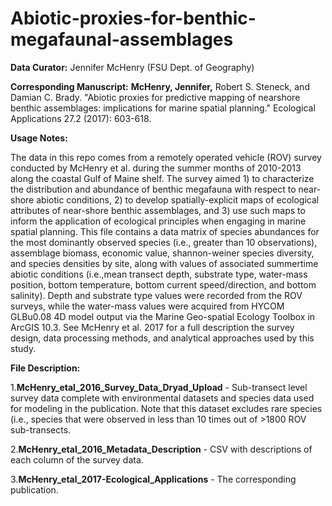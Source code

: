 # Abiotic-proxies-for-benthic-megafaunal-assemblages

**Data Curator:** Jennifer McHenry (FSU Dept. of Geography)

**Corresponding Manuscript:**
**McHenry, Jennifer,** Robert S. Steneck, and Damian C. Brady. "Abiotic proxies for predictive mapping of nearshore benthic assemblages: implications for marine spatial planning." Ecological Applications 27.2 (2017): 603-618.

**Usage Notes:**

The data  in this repo comes from a remotely operated vehicle (ROV) survey conducted by McHenry et al. during the summer months of 2010-2013 along the coastal Gulf of Maine shelf. The survey aimed 1) to characterize the distribution and abundance of benthic megafauna with respect to near-shore abiotic conditions, 2) to develop spatially-explicit maps of ecological attributes of near-shore benthic assemblages, and 3) use such maps to inform the application of ecological principles when engaging in marine spatial planning. This file contains a data matrix of species abundances for the most dominantly observed species (i.e., greater than 10 observations), assemblage biomass, economic value, shannon-weiner species diversity, and species densities by site, along with values of associated summertime abiotic conditions (i.e.,mean transect depth, substrate type, water-mass position, bottom temperature, bottom current speed/direction, and bottom salinity). Depth and substrate type values were recorded from the ROV surveys, while the water-mass values were acquired from HYCOM GLBu0.08 4D model output via the Marine Geo-spatial Ecology Toolbox in ArcGIS 10.3. See McHenry et al. 2017 for a full description the survey design, data processing methods, and analytical approaches used by this study.

**File Description:**

1.**McHenry_etal_2016_Survey_Data_Dryad_Upload** - Sub-transect level survey data complete with environmental datasets and species data used for modeling in the publication. Note that this dataset excludes rare species (i.e., species that were observed in less than 10 times out of >1800 ROV sub-transects. 


2.**McHenry_etal_2016_Metadata_Description** - CSV with descriptions of each column of the survey data. 


3.**McHenry_etal_2017-Ecological_Applications** - The corresponding publication. 
